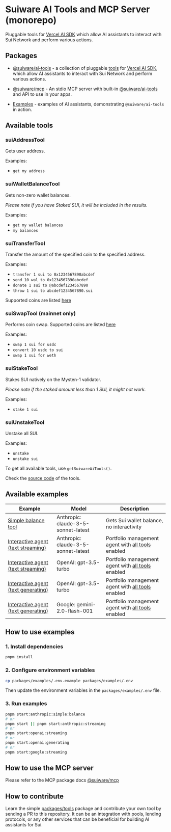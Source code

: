 # Suiware AI Tools and MCP Server (monorepo)

Pluggable tools for [Vercel AI SDK](https://sdk.vercel.ai/) which allow AI assistants to interact with Sui Network and perform various actions.

## Packages

- [@suiware/ai-tools](packages/tools/README.md) - a collection of pluggable [tools](https://sdk.vercel.ai/docs/foundations/tools) for [Vercel AI SDK](https://sdk.vercel.ai/), which allow AI assistants to interact with Sui Network and perform various actions.

- [@suiware/mcp](packages/mcp/README.md) - An stdio MCP server with built-in [@suiware/ai-tools](packages/tools/README.md) and API to use in your apps.

- [Examples](packages/examples/README.md) - examples of AI assistants, demonstrating `@suiware/ai-tools` in action.

## Available tools

### suiAddressTool

Gets user address.

Examples:
- `get my address`

### suiWalletBalanceTool

Gets non-zero wallet balances.

_Please note if you have Staked SUI, it will be included in the results._

Examples:
- `get my wallet balances`
- `my balances`

### suiTransferTool

Transfer the amount of the specified coin to the specified address.

Examples:
- `transfer 1 sui to 0x1234567890abcdef`
- `send 10 wal to 0x1234567890abcdef`
- `donate 1 sui to @abcdef1234567890`
- `throw 1 sui to abcdef1234567890.sui`

Supported coins are listed [here](/packages/tools/src/core/config/coins.ts)

### suiSwapTool (mainnet only)

Performs coin swap. Supported coins are listed [here](/packages/tools/src/core/config/coins.ts)

Examples:
- `swap 1 sui for usdc`
- `convert 10 usdc to sui`
- `swap 1 sui for weth`

### suiStakeTool

Stakes SUI natively on the Mysten-1 validator.

_Please note if the staked amount less than 1 SUI, it might not work._

Examples:
- `stake 1 sui`

### suiUnstakeTool

Unstake all SUI.

Examples:
- `unstake`
- `unstake sui`

To get all available tools, use `getSuiwareAiTools()`.

Check the [source code](/packages/tools/src/ai/tools) of the tools.

## Available examples

|Example|Model|Description|
|---|---|---|
|[Simple balance tool](/packages/examples/src/anthropic-simple-balance.ts)| Anthropic: claude-3-5-sonnet-latest | Gets Sui wallet balance, no interactivity |
|[Interactive agent (text streaming)](/packages/examples/src/anthropic-streaming.ts)| Anthropic: claude-3-5-sonnet-latest | Portfolio management agent with [all tools](#available-tools) enabled |
|[Interactive agent (text streaming)](/packages/examples/src/openai-streaming.ts) | OpenAI: gpt-3.5-turbo | Portfolio management agent with [all tools](#available-tools) enabled |
|[Interactive agent (text generating)](/packages/examples/src/openai-generating.ts)| OpenAI: gpt-3.5-turbo | Portfolio management agent with [all tools](#available-tools) enabled |
|[Interactive agent (text generating)](/packages/examples/src/google-streaming.ts)| Google: gemini-2.0-flash-001 | Portfolio management agent with [all tools](#available-tools) enabled |

## How to use examples

### 1. Install dependencies

```bash
pnpm install
```

### 2. Configure environment variables

```bash
cp packages/examples/.env.example packages/examples/.env
```

Then update the environment variables in the `packages/examples/.env` file.

### 3. Run examples

```bash
pnpm start:anthropic:simple:balance
# or
pnpm start || pnpm start:anthropic:streaming
# or 
pnpm start:openai:streaming
# or
pnpm start:openai:generating
# or
pnpm start:google:streaming
```

## How to use the MCP server

Please refer to the MCP package docs [@suiware/mcp](packages/mcp/README.md)

## How to contribute

Learn the simple [packages/tools](/packages/tools/) package and contribute your own tool by sending a PR to this repository. 
It can be an integration with pools, lending protocols, or any other services that can be beneficial for building AI assistants for Sui.
